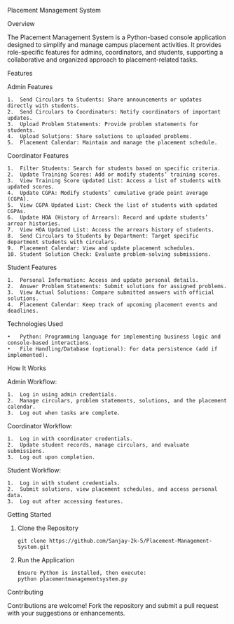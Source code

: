 Placement Management System

Overview

The Placement Management System is a Python-based console application designed to simplify and manage campus placement activities. It provides role-specific features for admins, coordinators, and students, supporting a collaborative and organized approach to placement-related tasks.

Features

Admin Features

	1.	Send Circulars to Students: Share announcements or updates directly with students.
	2.	Send Circulars to Coordinators: Notify coordinators of important updates.
	3.	Upload Problem Statements: Provide problem statements for students.
	4.	Upload Solutions: Share solutions to uploaded problems.
	5.	Placement Calendar: Maintain and manage the placement schedule.

Coordinator Features

	1.	Filter Students: Search for students based on specific criteria.
	2.	Update Training Scores: Add or modify students’ training scores.
	3.	View Training Score Updated List: Access a list of students with updated scores.
	4.	Update CGPA: Modify students’ cumulative grade point average (CGPA).
	5.	View CGPA Updated List: Check the list of students with updated CGPAs.
	6.	Update HOA (History of Arrears): Record and update students’ arrear histories.
	7.	View HOA Updated List: Access the arrears history of students.
	8.	Send Circulars to Students by Department: Target specific department students with circulars.
	9.	Placement Calendar: View and update placement schedules.
	10.	Student Solution Check: Evaluate problem-solving submissions.

Student Features

	1.	Personal Information: Access and update personal details.
	2.	Answer Problem Statements: Submit solutions for assigned problems.
	3.	View Actual Solutions: Compare submitted answers with official solutions.
	4.	Placement Calendar: Keep track of upcoming placement events and deadlines.

Technologies Used

	•	Python: Programming language for implementing business logic and console-based interactions.
	•	File Handling/Database (optional): For data persistence (add if implemented).

How It Works

Admin Workflow:

	1.	Log in using admin credentials.
	2.	Manage circulars, problem statements, solutions, and the placement calendar.
	3.	Log out when tasks are complete.

Coordinator Workflow:

	1.	Log in with coordinator credentials.
	2.	Update student records, manage circulars, and evaluate submissions.
	3.	Log out upon completion.

Student Workflow:

	1.	Log in with student credentials.
	2.	Submit solutions, view placement schedules, and access personal data.
	3.	Log out after accessing features.

Getting Started

1. Clone the Repository

       git clone https://github.com/Sanjay-2k-5/Placement-Management-System.git

2. Run the Application

       Ensure Python is installed, then execute:
       python placementmanagementsystem.py
   
Contributing

Contributions are welcome! Fork the repository and submit a pull request with your suggestions or enhancements.
